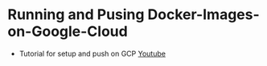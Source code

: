 # Running and Pusing Docker-Images-on-Google-Cloud
- Tutorial for setup and push on GCP [Youtube](https://www.youtube.com/watch?v=v36R-lwzUSI&t=2417s)
